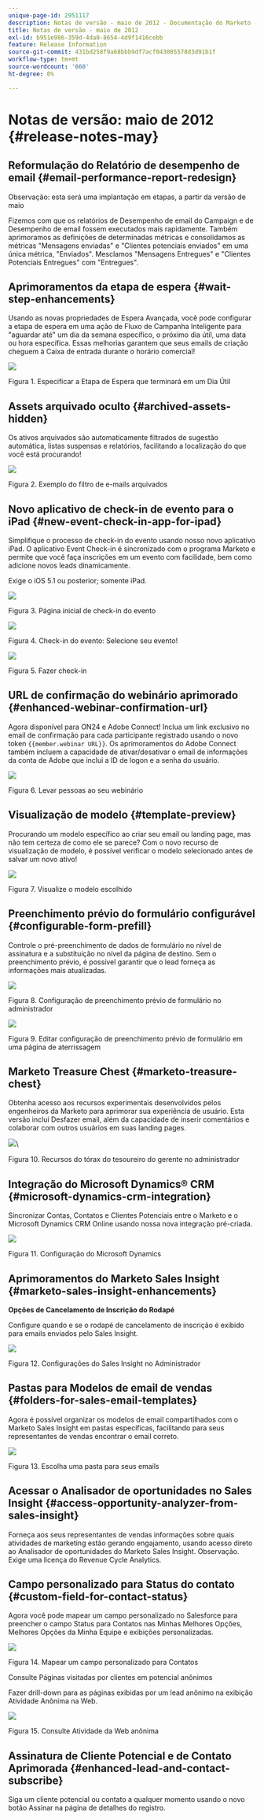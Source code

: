 ```yaml
---
unique-page-id: 2951117
description: Notas de versão - maio de 2012 - Documentação do Marketo - Documentação do produto
title: Notas de versão - maio de 2012
exl-id: b951e986-359d-4da0-8654-4d9f1416cebb
feature: Release Information
source-git-commit: 431bd258f9a68bbb9df7acf043085578d3d91b1f
workflow-type: tm+mt
source-wordcount: '660'
ht-degree: 0%

---
```


# Notas de versão: maio de 2012 {#release-notes-may}

## Reformulação do Relatório de desempenho de email {#email-performance-report-redesign}

Observação: esta será uma implantação em etapas, a partir da versão de maio

Fizemos com que os relatórios de Desempenho de email do Campaign e de Desempenho de email fossem executados mais rapidamente. Também aprimoramos as definições de determinadas métricas e consolidamos as métricas &quot;Mensagens enviadas&quot; e &quot;Clientes potenciais enviados&quot; em uma única métrica, &quot;Enviados&quot;. Mesclamos &quot;Mensagens Entregues&quot; e &quot;Clientes Potenciais Entregues&quot; com &quot;Entregues&quot;.

## Aprimoramentos da etapa de espera {#wait-step-enhancements}

Usando as novas propriedades de Espera Avançada, você pode configurar a etapa de espera em uma ação de Fluxo de Campanha Inteligente para &quot;aguardar até&quot; um dia da semana específico, o próximo dia útil, uma data ou hora específica. Essas melhorias garantem que seus emails de criação cheguem à Caixa de entrada durante o horário comercial!

![](assets/image2014-9-23-10-3a14-3a13.png)

Figura 1. Especificar a Etapa de Espera que terminará em um Dia Útil

## Assets arquivado oculto {#archived-assets-hidden}

Os ativos arquivados são automaticamente filtrados de sugestão automática, listas suspensas e relatórios, facilitando a localização do que você está procurando!

![](assets/image2014-9-23-10-3a14-3a28.png)

Figura 2. Exemplo do filtro de e-mails arquivados

## Novo aplicativo de check-in de evento para o iPad {#new-event-check-in-app-for-ipad}

Simplifique o processo de check-in do evento usando nosso novo aplicativo iPad. O aplicativo Event Check-in é sincronizado com o programa Marketo e permite que você faça inscrições em um evento com facilidade, bem como adicione novos leads dinamicamente.

Exige o iOS 5.1 ou posterior; somente iPad.

![](assets/image2014-9-23-10-3a14-3a46.png)

Figura 3. Página inicial de check-in do evento

![](assets/image2014-9-23-10-3a15-3a6.png)

Figura 4. Check-in do evento: Selecione seu evento!

![](assets/image2014-9-23-10-3a15-3a27.png)

Figura 5. Fazer check-in

## URL de confirmação do webinário aprimorado {#enhanced-webinar-confirmation-url}

Agora disponível para ON24 e Adobe Connect! Inclua um link exclusivo no email de confirmação para cada participante registrado usando o novo token `{{member.webinar URL}}`. Os aprimoramentos do Adobe Connect também incluem a capacidade de ativar/desativar o email de informações da conta de Adobe que inclui a ID de logon e a senha do usuário.

![](assets/image2014-9-23-10-3a15-3a44.png)

Figura 6. Levar pessoas ao seu webinário

## Visualização de modelo {#template-preview}

Procurando um modelo específico ao criar seu email ou landing page, mas não tem certeza de como ele se parece? Com o novo recurso de visualização de modelo, é possível verificar o modelo selecionado antes de salvar um novo ativo!

![](assets/image2014-9-23-10-3a16-3a4.png)

Figura 7. Visualize o modelo escolhido

## Preenchimento prévio do formulário configurável {#configurable-form-prefill}

Controle o pré-preenchimento de dados de formulário no nível de assinatura e a substituição no nível da página de destino. Sem o preenchimento prévio, é possível garantir que o lead forneça as informações mais atualizadas.

![](assets/image2014-9-23-10-3a16-3a22.png)

Figura 8. Configuração de preenchimento prévio de formulário no administrador

![](assets/image2014-9-23-10-3a16-3a34.png)

Figura 9. Editar configuração de preenchimento prévio de formulário em uma página de aterrissagem

## Marketo Treasure Chest {#marketo-treasure-chest}

Obtenha acesso aos recursos experimentais desenvolvidos pelos engenheiros da Marketo para aprimorar sua experiência de usuário. Esta versão inclui Desfazer email, além da capacidade de inserir comentários e colaborar com outros usuários em suas landing pages.

![](assets/image2014-9-23-10-3a16-3a51.png)\

Figura 10. Recursos do tórax do tesoureiro do gerente no administrador

## Integração do Microsoft Dynamics® CRM {#microsoft-dynamics-crm-integration}

Sincronizar Contas, Contatos e Clientes Potenciais entre o Marketo e o Microsoft Dynamics CRM Online usando nossa nova integração pré-criada.

![](assets/image2014-9-23-10-3a17-3a6.png)

Figura 11. Configuração do Microsoft Dynamics

## Aprimoramentos do Marketo Sales Insight {#marketo-sales-insight-enhancements}

**Opções de Cancelamento de Inscrição do Rodapé**

Configure quando e se o rodapé de cancelamento de inscrição é exibido para emails enviados pelo Sales Insight.

![](assets/image2014-9-23-10-3a17-3a20.png)

Figura 12. Configurações do Sales Insight no Administrador

## Pastas para Modelos de email de vendas {#folders-for-sales-email-templates}

Agora é possível organizar os modelos de email compartilhados com o Marketo Sales Insight em pastas específicas, facilitando para seus representantes de vendas encontrar o email correto.

![](assets/image2014-9-23-10-3a17-3a35.png)

Figura 13. Escolha uma pasta para seus emails

## Acessar o Analisador de oportunidades no Sales Insight {#access-opportunity-analyzer-from-sales-insight}

Forneça aos seus representantes de vendas informações sobre quais atividades de marketing estão gerando engajamento, usando acesso direto ao Analisador de oportunidades do Marketo Sales Insight. Observação. Exige uma licença do Revenue Cycle Analytics.

## Campo personalizado para Status do contato {#custom-field-for-contact-status}

Agora você pode mapear um campo personalizado no Salesforce para preencher o campo Status para Contatos nas Minhas Melhores Opções, Melhores Opções da Minha Equipe e exibições personalizadas.

![](assets/image2014-9-23-10-3a17-3a47.png)

Figura 14. Mapear um campo personalizado para Contatos

Consulte Páginas visitadas por clientes em potencial anônimos

Fazer drill-down para as páginas exibidas por um lead anônimo na exibição Atividade Anônima na Web.

![](assets/image2014-9-23-10-3a17-3a59.png)

Figura 15. Consulte Atividade da Web anônima

## Assinatura de Cliente Potencial e de Contato Aprimorada {#enhanced-lead-and-contact-subscribe}

Siga um cliente potencial ou contato a qualquer momento usando o novo botão Assinar na página de detalhes do registro.
